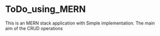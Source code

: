 # ToDo_using_MERN

This is an MERN stack application with Simple implementation.
The main aim of the CRUD operations
